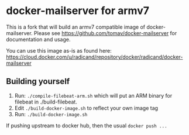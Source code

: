 # docker-mailserver for armv7

This is a fork that will build an armv7 compatible image of docker-mailserver. Please see https://github.com/tomav/docker-mailserver for documentation and usage.

You can use this image as-is as found here: https://cloud.docker.com/u/radicand/repository/docker/radicand/docker-mailserver

## Building yourself

1. Run: `./compile-filebeat-arm.sh` which will put an ARM binary for filebeat in ./build-filebeat.
2. Edit `./build-docker-image.sh` to reflect your own image tag
3. Run: `./build-docker-image.sh`

If pushing upstream to docker hub, then the usual `docker push ...`
